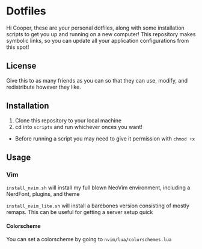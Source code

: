 # Dotfiles
Hi Cooper, these are your personal dotfiles, along with some installation scripts to get you up and running on a new computer!
This repository makes symbolic links, so you can update all your application configurations from this spot!

## License
Give this to as many friends as you can so that they can use, modify, and redistribute however they like.

## Installation
1. Clone this repository to your local machine
2. cd into `scripts` and run whichever onces you want!
  - Before running a script you may need to give it permission with `chmod +x`

## Usage

### Vim

`install_nvim.sh` will install my full blown NeoVim environment, including a NerdFont, plugins, and theme

`install_nvim_lite.sh` will install a barebones version consisting of mostly remaps. This can be useful for getting a server setup quick

#### Colorscheme
You can set a colorscheme by going to `nvim/lua/colorschemes.lua`
